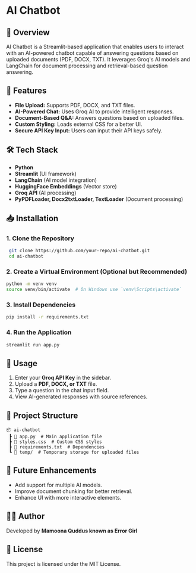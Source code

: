 # AI Chatbot

## 📌 Overview
AI Chatbot is a Streamlit-based application that enables users to interact with an AI-powered chatbot capable of answering questions based on uploaded documents (PDF, DOCX, TXT). It leverages Groq's AI models and LangChain for document processing and retrieval-based question answering.

## 🚀 Features
- **File Upload:** Supports PDF, DOCX, and TXT files.
- **AI-Powered Chat:** Uses Groq AI to provide intelligent responses.
- **Document-Based Q&A:** Answers questions based on uploaded files.
- **Custom Styling:** Loads external CSS for a better UI.
- **Secure API Key Input:** Users can input their API keys safely.

## 🛠️ Tech Stack
- **Python**
- **Streamlit** (UI framework)
- **LangChain** (AI model integration)
- **HuggingFace Embeddings** (Vector store)
- **Groq API** (AI processing)
- **PyPDFLoader, Docx2txtLoader, TextLoader** (Document processing)

## 📥 Installation
### 1. Clone the Repository
```sh
 git clone https://github.com/your-repo/ai-chatbot.git
 cd ai-chatbot
```

### 2. Create a Virtual Environment (Optional but Recommended)
```sh
python -m venv venv
source venv/bin/activate  # On Windows use `venv\Scripts\activate`
```

### 3. Install Dependencies
```sh
pip install -r requirements.txt
```

### 4. Run the Application
```sh
streamlit run app.py
```

## 🔑 Usage
1. Enter your **Groq API Key** in the sidebar.
2. Upload a **PDF, DOCX, or TXT** file.
3. Type a question in the chat input field.
4. View AI-generated responses with source references.

## 📂 Project Structure
```
📦 ai-chatbot
 ┣ 📜 app.py  # Main application file
 ┣ 📜 styles.css  # Custom CSS styles
 ┣ 📜 requirements.txt  # Dependencies
 ┗ 📂 temp/  # Temporary storage for uploaded files
```

## 📝 Future Enhancements
- Add support for multiple AI models.
- Improve document chunking for better retrieval.
- Enhance UI with more interactive elements.

## 👨‍💻 Author
Developed by **Mamoona Quddus known as Error Girl**

## 📜 License
This project is licensed under the MIT License.

